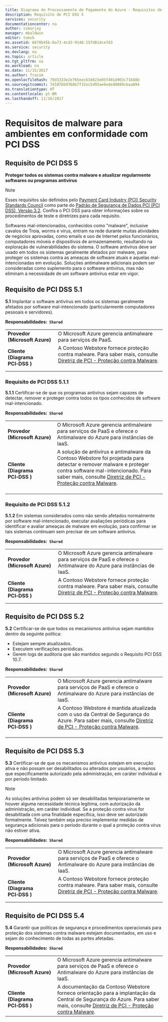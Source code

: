 ```yaml
---
title: Diagrama de Processamento de Pagamento do Azure - Requisitos de Malware
description: Requisito de PCI DSS 5
services: security
documentationcenter: na
author: simorjay
manager: mbaldwin
editor: tomsh
ms.assetid: 6870b45b-8a73-4cd3-9148-25fd81dce7d3
ms.service: security
ms.devlang: na
ms.topic: article
ms.tgt_pltfrm: na
ms.workload: na
ms.date: 11/15/2017
ms.author: frasim
ms.openlocfilehash: 79d3333e2e765eecb34623e05f4014903c71b48b
ms.sourcegitcommit: 7d107bb9768b7f32ec5d93ae6ede40899cbaa894
ms.translationtype: HT
ms.contentlocale: pt-BR
ms.lasthandoff: 11/16/2017
---
```

# <a name="malware-requirements-for-pci-dss-compliant-environments"></a>Requisitos de malware para ambientes em conformidade com PCI DSS 
## <a name="pci-dss-requirement-5"></a>Requisito de PCI DSS 5

**Proteger todos os sistemas contra malware e atualizar regularmente softwares ou programas antivírus**  

> [!NOTE]
> Esses requisitos são definidos pelo [Payment Card Industry (PCI) Security Standards Council](https://www.pcisecuritystandards.org/pci_security/) como parte do [Padrão de Segurança de Dados PCI (PCI DSS), Versão 3.2](https://www.pcisecuritystandards.org/document_library?category=pcidss&document=pci_dss). Confira o PCI DSS para obter informações sobre os procedimentos de teste e diretrizes para cada requisito.

Softwares mal-intencionados, conhecidos como "malware", inclusive cavalos de Troia, worms e vírus, entram na rede durante muitas atividades de negócios aprovadas, como emails e uso de Internet pelos funcionários, computadores móveis e dispositivos de armazenamento, resultando na exploração de vulnerabilidades do sistema. O software antivírus deve ser usado em todos os sistemas geralmente afetados por malware, para proteger os sistemas contra as ameaças de software atuais e aquelas mal-intencionadas em evolução. Soluções antimalware adicionais podem ser consideradas como suplemento para o software antivírus, mas não eliminam a necessidade de um software antivírus estar em vigor.

## <a name="pci-dss-requirement-51"></a>Requisito de PCI DSS 5.1

**5.1** Implantar o software antivírus em todos os sistemas geralmente afetados por software mal-intencionado (particularmente computadores pessoais e servidores).

**Responsabilidades:&nbsp;&nbsp;`Shared`**

|||
|---|---|
| **Provedor<br />(Microsoft&nbsp;Azure)** | O Microsoft Azure gerencia antimalware para serviços de PaaS. |
| **Cliente<br />(Diagrama PCI&#8209;DSS&nbsp;)** | A Contoso Webstore fornece proteção contra malware. Para saber mais, consulte [Diretriz de PCI - Proteção contra Malware](payment-processing-blueprint.md#security-and-malware-protection).<br /><br />|



### <a name="pci-dss-requirement-511"></a>Requisito de PCI DSS 5.1.1

**5.1.1** Certificar-se de que os programas antivírus sejam capazes de detectar, remover e proteger contra todos os tipos conhecidos de software mal-intencionado.

**Responsabilidades:&nbsp;&nbsp;`Shared`**

|||
|---|---|
| **Provedor<br />(Microsoft&nbsp;Azure)** | O Microsoft Azure gerencia antimalware para serviços de PaaS e oferece o Antimalware do Azure para instâncias de IaaS. |
| **Cliente<br />(Diagrama PCI&#8209;DSS&nbsp;)** | A solução de antivírus e antimalware da Contoso Webstore foi projetada para detectar e remover malware e proteger contra software mal-intencionado. Para saber mais, consulte [Diretriz de PCI - Proteção contra Malware](payment-processing-blueprint.md#security-and-malware-protection).<br /><br />|



### <a name="pci-dss-requirement-512"></a>Requisito de PCI DSS 5.1.2

**5.1.2** Em sistemas considerados como não sendo afetados normalmente por software mal-intencionado, executar avaliações periódicas para identificar e avaliar ameaças de malware em evolução, para confirmar se tais sistemas continuam sem precisar de um software antivírus.

**Responsabilidades:&nbsp;&nbsp;`Shared`**

|||
|---|---|
| **Provedor<br />(Microsoft&nbsp;Azure)** | O Microsoft Azure gerencia antimalware para serviços de PaaS e oferece o Antimalware do Azure para instâncias de IaaS. |
| **Cliente<br />(Diagrama PCI&#8209;DSS&nbsp;)** | A Contoso Webstore fornece proteção contra malware. Para saber mais, consulte [Diretriz de PCI - Proteção contra Malware](payment-processing-blueprint.md#security-and-malware-protection).<br /><br />|



## <a name="pci-dss-requirement-52"></a>Requisito de PCI DSS 5.2

**5.2** Certificar-se de que todos os mecanismos antivírus sejam mantidos dentro da seguinte política:
- Estejam sempre atualizados.
- Executem verificações periódicas.
- Gerem logs de auditoria que são mantidos segundo o Requisito PCI DSS 10.7.

**Responsabilidades:&nbsp;&nbsp;`Shared`**

|||
|---|---|
| **Provedor<br />(Microsoft&nbsp;Azure)** | O Microsoft Azure gerencia antimalware para serviços de PaaS e oferece o Antimalware do Azure para instâncias de IaaS. |
| **Cliente<br />(Diagrama PCI&#8209;DSS&nbsp;)** | A Contoso Webstore é mantida atualizada com o uso da Central de Segurança do Azure. Para saber mais, consulte [Diretriz de PCI - Proteção contra Malware](payment-processing-blueprint.md#security-and-malware-protection).<br /><br />|



## <a name="pci-dss-requirement-53"></a>Requisito de PCI DSS 5.3

**5.3** Certificar-se de que os mecanismos antivírus estejam em execução ativa e não possam ser desabilitados ou alterados por usuários, a menos que especificamente autorizado pela administração, em caráter individual e por período limitado. 

> [!NOTE]
> As soluções antivírus podem só ser desabilitadas temporariamente se houver alguma necessidade técnica legítima, com autorização da administração, em caráter individual. Se a proteção contra vírus for desabilitada com uma finalidade específica, isso deve ser autorizado formalmente. Talvez também seja preciso implementar medidas de segurança adicionais para o período durante o qual a proteção contra vírus não estiver ativa.

**Responsabilidades:&nbsp;&nbsp;`Shared`**

|||
|---|---|
| **Provedor<br />(Microsoft&nbsp;Azure)** | O Microsoft Azure gerencia antimalware para serviços de PaaS e oferece o Antimalware do Azure para instâncias de IaaS. |
| **Cliente<br />(Diagrama PCI&#8209;DSS&nbsp;)** | A Contoso Webstore fornece proteção contra malware. Para saber mais, consulte [Diretriz de PCI - Proteção contra Malware](payment-processing-blueprint.md#security-and-malware-protection).<br /><br />|



## <a name="pci-dss-requirement-54"></a>Requisito de PCI DSS 5.4

**5.4** Garantir que políticas de segurança e procedimentos operacionais para proteção dos sistemas contra malware estejam documentados, em uso e sejam do conhecimento de todas as partes afetadas.

**Responsabilidades:&nbsp;&nbsp;`Shared`**

|||
|---|---|
| **Provedor<br />(Microsoft&nbsp;Azure)** | O Microsoft Azure gerencia antimalware para serviços de PaaS e oferece o Antimalware do Azure para instâncias de IaaS. |
| **Cliente<br />(Diagrama PCI&#8209;DSS&nbsp;)** | A documentação da Contoso Webstore fornece orientação para a implantação da Central de Segurança do Azure. Para saber mais, consulte [Diretriz de PCI - Proteção contra Malware](payment-processing-blueprint.md#security-and-malware-protection).|




